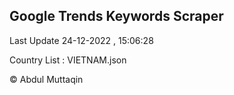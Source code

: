 

## Google Trends Keywords Scraper 
 
Last Update 24-12-2022 , 15:06:28

Country List :
VIETNAM.json



© Abdul Muttaqin 
